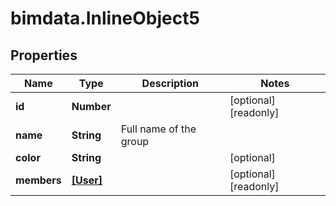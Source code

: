 # bimdata.InlineObject5

## Properties

Name | Type | Description | Notes
------------ | ------------- | ------------- | -------------
**id** | **Number** |  | [optional] [readonly] 
**name** | **String** | Full name of the group | 
**color** | **String** |  | [optional] 
**members** | [**[User]**](User.md) |  | [optional] [readonly] 


